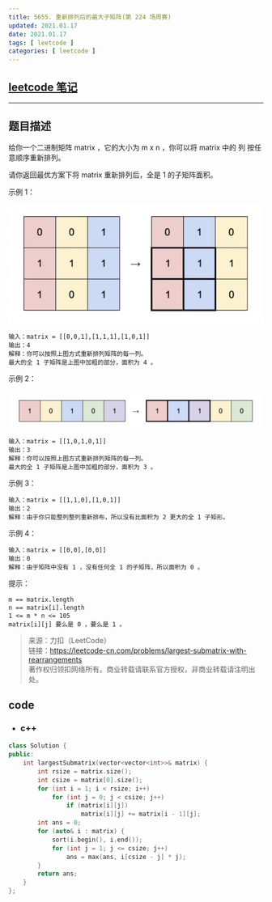 ```yaml
---
title: 5655. 重新排列后的最大子矩阵(第 224 场周赛)
updated: 2021.01.17  
date: 2021.01.17  
tags: [ leetcode ]
categories: [ leetcode ]
---
```


## [leetcode 笔记](https://lzyprime.github.io/leetcode/leetcode)

---

## 题目描述

给你一个二进制矩阵 matrix ，它的大小为 m x n ，你可以将 matrix 中的 列 按任意顺序重新排列。

请你返回最优方案下将 matrix 重新排列后，全是 1 的子矩阵面积。


示例 1：

![1](5655_重新排列后的最大子矩阵/1.png)

```
输入：matrix = [[0,0,1],[1,1,1],[1,0,1]]
输出：4
解释：你可以按照上图方式重新排列矩阵的每一列。
最大的全 1 子矩阵是上图中加粗的部分，面积为 4 。
```

示例 2：

![2](5655_重新排列后的最大子矩阵/2.png)

```
输入：matrix = [[1,0,1,0,1]]
输出：3
解释：你可以按照上图方式重新排列矩阵的每一列。
最大的全 1 子矩阵是上图中加粗的部分，面积为 3 。
```

示例 3：

```
输入：matrix = [[1,1,0],[1,0,1]]
输出：2
解释：由于你只能整列整列重新排布，所以没有比面积为 2 更大的全 1 子矩形。
```

示例 4：

```
输入：matrix = [[0,0],[0,0]]
输出：0
解释：由于矩阵中没有 1 ，没有任何全 1 的子矩阵，所以面积为 0 。
```

提示：

```
m == matrix.length
n == matrix[i].length
1 <= m * n <= 105
matrix[i][j] 要么是 0 ，要么是 1 。
```

> 来源：力扣（LeetCode）  
> 链接：https://leetcode-cn.com/problems/largest-submatrix-with-rearrangements  
> 著作权归领扣网络所有。商业转载请联系官方授权，非商业转载请注明出处。

## code

- ### c++

```c++
class Solution {
public:
    int largestSubmatrix(vector<vector<int>>& matrix) {
        int rsize = matrix.size();
        int csize = matrix[0].size();
        for (int i = 1; i < rsize; i++)
            for (int j = 0; j < csize; j++)
                if (matrix[i][j])
                    matrix[i][j] += matrix[i - 1][j];
        int ans = 0;
        for (auto& i : matrix) {
            sort(i.begin(), i.end());
            for (int j = 1; j <= csize; j++)
                ans = max(ans, i[csize - j] * j);
        }
        return ans;
    }
};
```